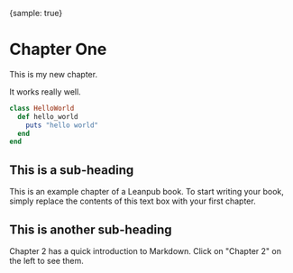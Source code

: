 {sample: true}
# Chapter One

This is my new chapter.

It works really well.

```ruby
class HelloWorld
  def hello_world
    puts "hello world"
  end
end
```

## This is a sub-heading

This is an example chapter of a Leanpub book.  To start writing your book, simply replace the contents of this text box with your first chapter.

## This is another sub-heading

Chapter 2 has a quick introduction to Markdown. Click on "Chapter 2" on the left to see them.
